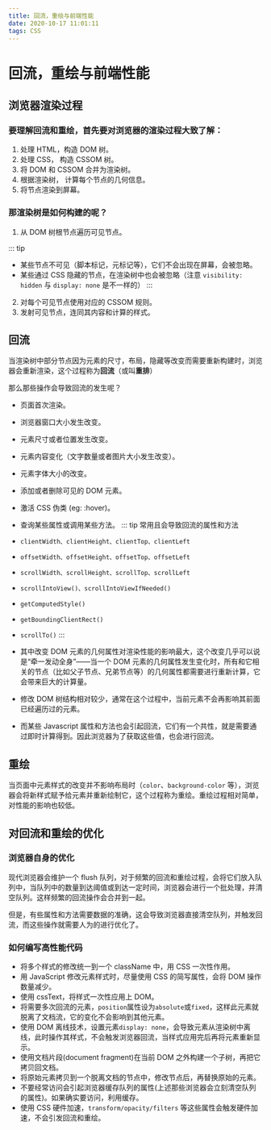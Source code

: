 ```yaml
---
title: 回流，重绘与前端性能
date: 2020-10-17 11:01:11
tags: CSS
---
```


# 回流，重绘与前端性能

## 浏览器渲染过程

### 要理解回流和重绘，首先要对浏览器的渲染过程大致了解：

1. 处理 HTML，构造 DOM 树。
2. 处理 CSS， 构造 CSSOM 树。
3. 将 DOM 和 CSSOM 合并为渲染树。
4. 根据渲染树， 计算每个节点的几何信息。
5. 将节点渲染到屏幕。

### 那渲染树是如何构建的呢？

1. 从 DOM 树根节点遍历可见节点。

::: tip
- 某些节点不可见（脚本标记，元标记等），它们不会出现在屏幕，会被忽略。
- 某些通过 CSS 隐藏的节点，在渲染树中也会被忽略（注意 `visibility: hidden` 与 `display: none` 是不一样的）
:::

2. 对每个可见节点使用对应的 CSSOM 规则。
3. 发射可见节点，连同其内容和计算的样式。

## 回流

当渲染树中部分节点因为元素的尺寸，布局，隐藏等改变而需要重新构建时，浏览器会重新渲染，这个过程称为**回流**（或叫**重排**）

那么那些操作会导致回流的发生呢？

- 页面首次渲染。
- 浏览器窗口大小发生改变。
- 元素尺寸或者位置发生改变。
- 元素内容变化（文字数量或者图片大小发生改变）。
- 元素字体大小的改变。
- 添加或者删除可见的 DOM 元素。
- 激活 CSS 伪类 (eg: :hover)。
- 查询某些属性或调用某些方法。
::: tip 常用且会导致回流的属性和方法
- `clientWidth、clientHeight、clientTop、clientLeft`
- `offsetWidth、offsetHeight、offsetTop、offsetLeft`
- `scrollWidth、scrollHeight、scrollTop、scrollLeft`
- `scrollIntoView()、scrollIntoViewIfNeeded()`
- `getComputedStyle()`
- `getBoundingClientRect()`
- `scrollTo()`
:::

- 其中改变 DOM 元素的几何属性对渲染性能的影响最大，这个改变几乎可以说是“牵一发动全身”——当一个 DOM 元素的几何属性发生变化时，所有和它相关的节点（比如父子节点、兄弟节点等）的几何属性都需要进行重新计算，它会带来巨大的计算量。
- 修改 DOM 树结构相对较少，通常在这个过程中，当前元素不会再影响其前面已经遍历过的元素。
- 而某些 Javascript 属性和方法也会引起回流，它们有一个共性，就是需要通过即时计算得到。因此浏览器为了获取这些值，也会进行回流。

## 重绘

当页面中元素样式的改变并不影响布局时（`color`、`background-color` 等），浏览器会将新样式赋予给元素并重新绘制它，这个过程称为重绘。重绘过程相对简单，对性能的影响也较低。

## 对回流和重绘的优化

### 浏览器自身的优化

现代浏览器会维护一个 flush 队列，对于频繁的回流和重绘过程，会将它们放入队列中，当队列中的数量到达阈值或到达一定时间，浏览器会进行一个批处理，并清空队列。这样频繁的回流操作会合并到一起。

但是，有些属性和方法需要数据的准确，这会导致浏览器直接清空队列，并触发回流，而这些操作就需要人为的进行优化了。

### 如何编写高性能代码

- 将多个样式的修改统一到一个 className 中，用 CSS 一次性作用。
- 用 JavaScript 修改元素样式时，尽量使用 CSS 的简写属性，会将 DOM 操作数量减少。
- 使用 cssText，将样式一次性应用上 DOM。
- 将需要多次回流的元素，`position`属性设为`absolute`或`fixed`，这样此元素就脱离了文档流，它的变化不会影响到其他元素。
- 使用 DOM 离线技术，设置元素`display: none`，会导致元素从渲染树中离线，此时操作其样式，不会触发浏览器回流，当样式应用完后再将元素重新显示。
- 使用文档片段(document fragment)在当前 DOM 之外构建一个子树，再把它拷贝回文档。
- 将原始元素拷贝到一个脱离文档的节点中，修改节点后，再替换原始的元素。
- 不要经常访问会引起浏览器缓存队列的属性(上述那些浏览器会立刻清空队列的属性)。如果确实要访问，利用缓存。
- 使用 CSS 硬件加速，`transform/opacity/filters` 等这些属性会触发硬件加速，不会引发回流和重绘。